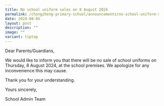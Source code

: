 ```yaml
---
title: No school uniform sales on 8 August 2024
permalink: /chongzheng-primary-school/announcements/no-school-uniform-sales-on-8-august-2024/
date: 2024-08-05
layout: post
description: ""
image: ""
variant: tiptap
---
```

<p>Dear Parents/Guardians,</p>
<p>We would like to inform you that there will be no sale of school uniforms
on Thursday, 8 August 2024, at the school premises. We apologize for any
inconvenience this may cause.</p>
<p>Thank you for your understanding.</p>
<p>Yours sincerely,</p>
<p>School Admin Team</p>
<p></p>
<p></p>